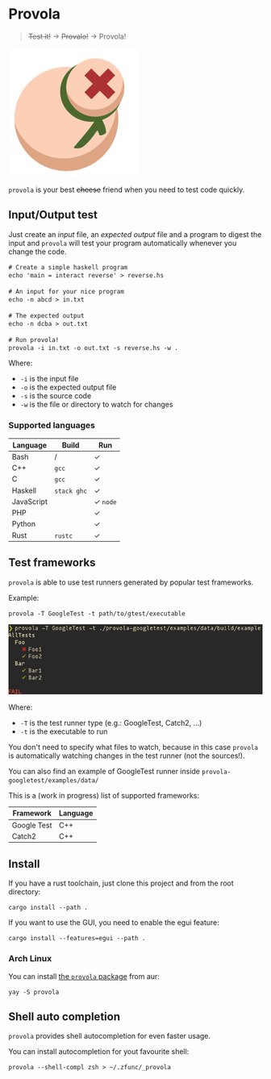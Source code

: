 # Provola

> ~~Test it!~~ → ~~Provalo!~~ → Provola!

![Provola Logo](/.doc/provola-icon.png)

`provola` is your best ~~cheese~~ friend when you need to test code quickly.

## Input/Output test

Just create an *input* file, an *expected output* file and a program to digest
the input and `provola` will test your program automatically whenever you change
the code.

```shell
# Create a simple haskell program
echo 'main = interact reverse' > reverse.hs

# An input for your nice program
echo -n abcd > in.txt

# The expected output
echo -n dcba > out.txt

# Run provola!
provola -i in.txt -o out.txt -s reverse.hs -w .
```

Where:

- `-i` is the input file
- `-o` is the expected output file
- `-s` is the source code
- `-w` is the file or directory to watch for changes

### Supported languages

| Language   | Build       | Run      |
|------------|-------------|----------|
| Bash       | /           | ✓        |
| C++        | `gcc`       | ✓        |
| C          | `gcc`       | ✓        |
| Haskell    | `stack ghc` | ✓        |
| JavaScript |             | ✓ `node` |
| PHP        |             | ✓        |
| Python     |             | ✓        |
| Rust       | `rustc`     | ✓        |

## Test frameworks

`provola` is able to use test runners generated by popular test frameworks.

Example:

```shell
provola -T GoogleTest -t path/to/gtest/executable
```

![GoogleTest example](/.doc/googletest-screenshot.png)

Where:

- `-T` is the test runner type (e.g.: GoogleTest, Catch2, ...)
- `-t` is the executable to run

You don't need to specify what files to watch, because in this case `provola` is
automatically watching changes in the test runner (not the sources!).

You can also find an example of GoogleTest runner inside
`provola-googletest/examples/data/`

This is a (work in progress) list of supported frameworks:

| Framework   | Language |
|-------------|----------|
| Google Test | C++      |
| Catch2      | C++      |

## Install

If you have a rust toolchain, just clone this project and from the root
directory:

```shell
cargo install --path .
```

If you want to use the GUI, you need to enable the egui feature:

```shell
cargo install --features=egui --path .
```

### Arch Linux

You can install [the `provola` package](https://aur.archlinux.org/packages/provola/) from aur:

```shell
yay -S provola
```

## Shell auto completion

`provola` provides shell autocompletion for even faster usage.

You can install autocompletion for yout favourite shell:

```shell
provola --shell-compl zsh > ~/.zfunc/_provola
```
